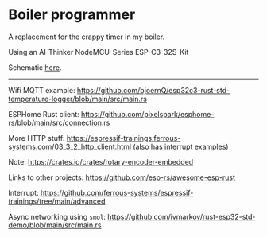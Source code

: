 # Boiler programmer

A replacement for the crappy timer in my boiler.

Using an AI-Thinker NodeMCU-Series ESP-C3-32S-Kit

Schematic
[here](https://docs.ai-thinker.com/_media/esp32/docs/esp-c3-32s-kit-v1.0_specification.pdf).

---

Wifi MQTT example:
<https://github.com/bjoernQ/esp32c3-rust-std-temperature-logger/blob/main/src/main.rs>

ESPHome Rust client: <https://github.com/pixelspark/esphome-rs/blob/main/src/connection.rs>

More HTTP stuff: <https://espressif-trainings.ferrous-systems.com/03_3_2_http_client.html> (also has
interrupt examples)

Note: <https://crates.io/crates/rotary-encoder-embedded>

Links to other projects: <https://github.com/esp-rs/awesome-esp-rust>

Interrupt: <https://github.com/ferrous-systems/espressif-trainings/tree/main/advanced>

Async networking using `smol`:
<https://github.com/ivmarkov/rust-esp32-std-demo/blob/main/src/main.rs>
